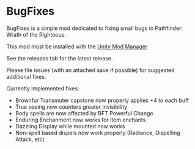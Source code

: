 # BugFixes

BugFixes is a simple mod dedicated to fixing small bugs in Pathfinder: Wrath of the Righteous.

This mod must be installed with the [Unity Mod Manager](https://www.nexusmods.com/site/mods/21?tab=posts)

See the releases tab for the latest release.

Please file issues (with an attached save if possible) for suggested additional fixes.

Currently implemented fixes:

- Brownfur Transmuter capstone now properly applies +4 to each buff 
- True seeing now counters greater invisibility
- Body spells are now affected by BFT Powerful Change
- Enduring Enchanment now works for item enchants
- Dazzling Display while mounted now works
- Non-spell based dispels now work properly (Radiance, Dispelling Attack, etc)